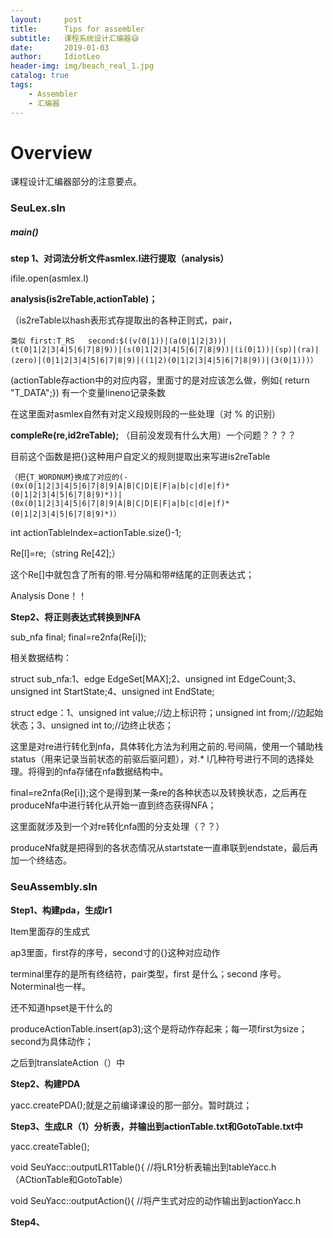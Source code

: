 ```yaml
---
layout:     post
title:      Tips for assembler
subtitle:   课程系统设计汇编器😅
date:       2019-01-03
author:     IdiotLeo
header-img: img/beach_real_1.jpg
catalog: true
tags:
    - Assembler
    - 汇编器
---
```


# Overview

课程设计汇编器部分的注意要点。

### SeuLex.sln

##### main()

**step 1、对词法分析文件asmlex.l进行提取（analysis）**

ifile.open(asmlex.l)

**analysis(is2reTable,actionTable)；**

（is2reTable以hash表形式存提取出的各种正则式，pair，

`类似 first:T_RS   second:$((v(0|1))|(a(0|1|2|3))|(t(0|1|2|3|4|5|6|7|8|9))|(s(0|1|2|3|4|5|6|7|8|9))|(i(0|1))|(sp)|(ra)|(zero)|(0|1|2|3|4|5|6|7|8|9)|((1|2)(0|1|2|3|4|5|6|7|8|9))|(3(0|1)))）`

(actionTable存action中的对应内容，里面寸的是对应该怎么做，例如{ return "T_DATA";})  有一个变量lineno记录条数

在这里面对asmlex自然有对定义段规则段的一些处理（对 % 的识别）

**compleRe(re,id2reTable);**  （目前没发现有什么大用）一个问题？？？？

目前这个函数是把{}这种用户自定义的规则提取出来写进is2reTable

`（把{T_WORDNUM}换成了对应的(-(0x(0|1|2|3|4|5|6|7|8|9|A|B|C|D|E|F|a|b|c|d|e|f)*(0|1|2|3|4|5|6|7|8|9)*))|(0x(0|1|2|3|4|5|6|7|8|9|A|B|C|D|E|F|a|b|c|d|e|f)*(0|1|2|3|4|5|6|7|8|9)*)）`

int actionTableIndex=actionTable.size()-1;

Re[l]=re;（string Re[42];）

这个Re[]中就包含了所有的带.号分隔和带#结尾的正则表达式；

Analysis Done！！

**Step2、将正则表达式转换到NFA**

sub_nfa final;  final=re2nfa(Re[i]);

相关数据结构：

struct sub_nfa:1、edge  EdgeSet[MAX];2、unsigned int EdgeCount;3、unsigned int StartState;4、unsigned int EndState;

struct edge：1、unsigned int value;//边上标识符；unsigned int from;//边起始状态；3、unsigned int to;//边终止状态；

这里是对re进行转化到nfa，具体转化方法为利用之前的.号间隔，使用一个辅助栈status（用来记录当前状态的前驱后驱问题），对.* l几种符号进行不同的选择处理。将得到的nfa存储在nfa数据结构中。

final=re2nfa(Re[i]);这个是得到某一条re的各种状态以及转换状态，之后再在produceNfa中进行转化从开始一直到终态获得NFA；

这里面就涉及到一个对re转化nfa图的分支处理（？？）

produceNfa就是把得到的各状态情况从startstate一直串联到endstate，最后再加一个终结态。

### SeuAssembly.sln

**Step1、构建pda，生成lr1**

Item里面存的生成式

ap3里面，first存的序号，second寸的{}这种对应动作

terminal里存的是所有终结符，pair类型，first 是什么；second 序号。Noterminal也一样。

还不知道hpset是干什么的

produceActionTable.insert(ap3);这个是将动作存起来；每一项first为size；second为具体动作；

之后到translateAction（）中

**Step2、构建PDA**

yacc.createPDA();就是之前编译课设的那一部分。暂时跳过；

**Step3、生成LR（1）分析表，并输出到actionTable.txt和GotoTable.txt中**

yacc.createTable();

void SeuYacc::outputLR1Table(){  //将LR1分析表输出到tableYacc.h（ACtionTable和GotoTable）

void SeuYacc::outputAction(){  //将产生式对应的动作输出到actionYacc.h

**Step4、**


